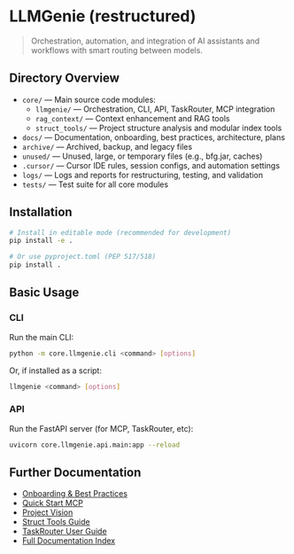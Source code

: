 # LLMGenie (restructured)

> Orchestration, automation, and integration of AI assistants and workflows with smart routing between models.

## Directory Overview

- `core/` — Main source code modules:
    - `llmgenie/` — Orchestration, CLI, API, TaskRouter, MCP integration
    - `rag_context/` — Context enhancement and RAG tools
    - `struct_tools/` — Project structure analysis and modular index tools
- `docs/` — Documentation, onboarding, best practices, architecture, plans
- `archive/` — Archived, backup, and legacy files
- `unused/` — Unused, large, or temporary files (e.g., bfg.jar, caches)
- `.cursor/` — Cursor IDE rules, session configs, and automation settings
- `logs/` — Logs and reports for restructuring, testing, and validation
- `tests/` — Test suite for all core modules

## Installation

```bash
# Install in editable mode (recommended for development)
pip install -e .

# Or use pyproject.toml (PEP 517/518)
pip install .
```

## Basic Usage

### CLI

Run the main CLI:
```bash
python -m core.llmgenie.cli <command> [options]
```
Or, if installed as a script:
```bash
llmgenie <command> [options]
```

### API

Run the FastAPI server (for MCP, TaskRouter, etc):
```bash
uvicorn core.llmgenie.api.main:app --reload
```

## Further Documentation

- [Onboarding & Best Practices](../docs/ONBOARDING_LLMGENIE.md)
- [Quick Start MCP](../docs/QUICK_START_MCP.md)
- [Project Vision](../docs/PROJECT_VISION.md)
- [Struct Tools Guide](../docs/struct_tools_README.md)
- [TaskRouter User Guide](../docs/taskrouter/user_guide.md)
- [Full Documentation Index](../docs/) 
